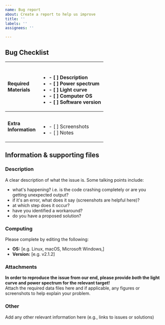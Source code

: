 ```yaml
---
name: Bug report
about: Create a report to help us improve
title: ''
labels: ''
assignees: ''

---
```


## Bug Checklist

**Required**<br/>**Materials** | <br/> <ul> <li>- [ ] Description</li> <li>- [ ] Power spectrum</li> <li>- [ ] Light curve</li> <li>- [ ] Computer OS</li> <li>- [ ] Software version</li> </ul> 
:--------------- | :--------------------------------------------------------------------------------
**Extra**<br/>**Information** | <br/> <ul><li>- [ ] Screenshots</li><li>- [ ] Notes</li></ul>

## Information & supporting files

### Description

A clear description of what the issue is. Some talking points include:
- what's happening? i.e. is the code crashing completely or are you getting unexpected output?
- if it's an error, what does it say (screenshots are helpful here)?
- at which step does it occur?
- have you identified a workaround?
- do you have a proposed solution?

### Computing

Please complete by editing the following:

 - **OS:** [e.g. Linux, macOS, Microsoft Windows,]
 - **Version:** [e.g. v2.1.2]

### Attachments

**In order to reproduce the issue from our end, please provide *both* the light curve and power spectrum for the relevant target!**<br/>
Attach the required data files here and if applicable, any figures or screenshots to help explain your problem.

### Other
Add any other relevant information here (e.g., links to issues or solutions)

